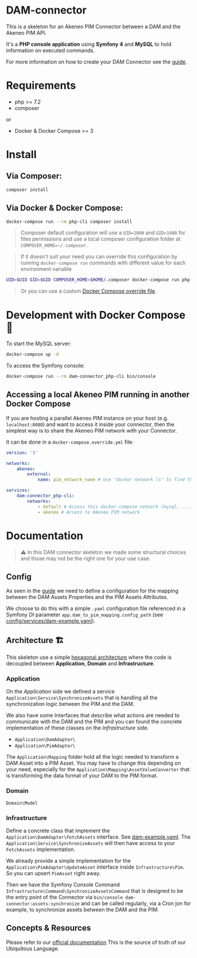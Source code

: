 # DAM-connector

This is a skeleton for an Akeneo PIM Connector between a DAM and the Akeneo PIM API.

It's a **PHP console application** using **Symfony 4** and **MySQL** to hold information on executed commands.

For more information on how to create your DAM Connector see the [guide](https://api.akeneo.com/documentation/asset-manager.html).

# Requirements

- php >= 7.2
- composer

or

- Docker & Docker Compose >= 3


# Install

## Via Composer:
```sh
composer install
```

## Via Docker & Docker Compose:
```sh
docker-compose run --rm php-cli composer install
```

> Composer default configuration will use a `UID=1000` and `GID=1000` for files permissions and use a local composer configuration folder at `COMPOSER_HOME=~/.composer`.

> If it doesn't suit your need you can override this configuration by running `docker-compose run` commands with different value for each environment variable
```sh
UID=$UID GID=$GID COMPOSER_HOME=$HOME/.composer docker-compose run php-cli composer install
```

> Or you can use a custom [Docker Compose override file](https://docs.docker.com/compose/extends/).

# Development with Docker Compose 🐳

To start the MySQL server:
```sh
docker-compose up -d
```

To access the Symfony console:
```sh
docker-compose run --rm dam-connector_php-cli bin/console
```

## Accessing a local Akeneo PIM running in another Docker Compose

If you are hosting a parallel Akeneo PIM instance on your host (e.g. `localhost:8080`) and want to access it inside your connector,
then the simplest way is to share the Akeneo PIM network with your Connector.

It can be done in a `docker-compose.override.yml` file:
```yaml
version: '3'

networks:
    akeneo:
        external:
            name: pim_network_name # Use "docker network ls" to find the name of your Akeneo PIM network.

services:
    dam-connector_php-cli:
        networks:
            - default # Access this docker-compose network (mysql, ...)
            - akeneo # Access to Akeneo PIM network
```


# Documentation

> ⚠️ In this DAM connector skeleton we made some structural choices and those may not be the right one for your use case.

## Config

As seen in the [guide](https://api.akeneo.com/documentation/asset-manager.html) we need to define a configuration for the mapping between the DAM Assets Properties and the PIM Assets Attributes.

We choose to do this with a simple `.yaml` configuration file referenced in a Symfony DI parameter `app.dam_to_pim_mapping.config_path` (see [config/services/dam-example.yaml](./config/services/dam-example.yaml)).

## Architecture 🏗️

This skeleton use a simple [hexagonal architecture](http://www.dossier-andreas.net/software_architecture/ports_and_adapters.html) where the code is decoupled between  **Application**, **Domain** and **Infrastructure**.

### Application

<!-- what for -->

On the _Application_ side we defined a service `Application\Service\SynchronizeAssets` that is handling all the synchronization logic between the PIM and the DAM.

We also have some Interfaces that describe what actions are needed to communicate with the DAM and the PIM and you can found the concrete implementation of these classes on the _Infrastructure_ side.
- `Application\DamAdapter\`
- `Application\PimAdapter\`

The `Application\Mapping` folder hold all the logic needed to transform a DAM Asset into a PIM Asset. You may have to change this depending on your need, especially for the `Application\Mapping\AssetValueConverter` that is transforming the data format of your DAM to the PIM format.


### Domain

<!-- what for -->

`Domain\Model`


### Infrastructure

<!-- what for -->

Define a concrete class that implement the `Application\DamAdapter\FetchAssets` interface.
See [dam-example.yaml](./config/services/dam-example.yaml).
The `Application\Service\SynchronizeAssets` will then have access to your `FetchAssets` implementation.

We already provide a simple implementation for the `Application\PimAdapter\UpdateAsset` interface inside `Infrastructure\Pim`.
So you can upsert `PimAsset` right away.

Then we have the Symfony Console Command `Infrastructure\Command\SynchronizeAssetsCommand`
that is designed to be the entry point of the Connector via `bin/console dam-connector:assets:synchronize`
and can be called regularly, via a Cron jon for example, to synchronize assets between the DAM and the PIM.


## Concepts & Resources

Please refer to our [official documentation](https://api.akeneo.com/documentation/asset-manager.html#concepts-resources)
This is the source of truth of  our Ubiquitous Language. 
